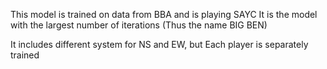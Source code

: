 This model is trained on data from BBA and is playing SAYC 
It is the model with the largest number of iterations (Thus the name BIG BEN)

It includes different system for NS and EW, but Each player is separately trained